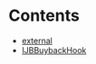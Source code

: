 

# Contents
- [external](/docs/v4/api/buyback-hook/interfaces/external)
- [IJBBuybackHook](IJBBuybackHook.sol/interface.IJBBuybackHook.md)

